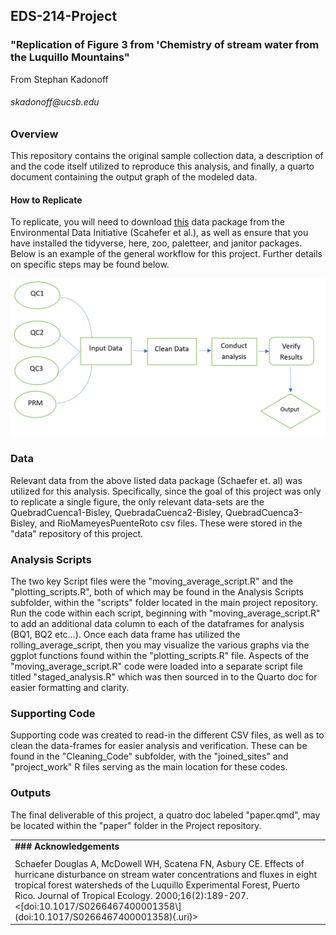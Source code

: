 ## EDS-214-Project

### "Replication of Figure 3 from 'Chemistry of stream water from the Luquillo Mountains"

From Stephan Kadonoff

###### skadonoff\@ucsb.edu

### Overview

This repository contains the original sample collection data, a description of and the code itself utilized to reproduce this analysis, and finally, a quarto document containing the output graph of the modeled data.

#### How to Replicate

To replicate, you will need to download [this](https://portal.edirepository.org/nis/mapbrowse?packageid=knb-lter-luq.20.4923064) data package from the Environmental Data Initiative (Scahefer et al.), as well as ensure that you have installed the tidyverse, here, zoo, paletteer, and janitor packages. Below is an example of the general workflow for this project. Further details on specific steps may be found below.

![Project Workflow](images/EDS-214_Project_Workflow.png)

### Data

Relevant data from the above listed data package (Schaefer et. al) was utilized for this analysis. Specifically, since the goal of this project was only to replicate a single figure, the only relevant data-sets are the QuebradCuenca1-Bisley, QuebradaCuenca2-Bisley, QuebradCuenca3-Bisley, and RioMameyesPuenteRoto csv files. These were stored in the "data" repository of this project.

### Analysis Scripts

The two key Script files were the "moving_average_script.R" and the "plotting_scripts.R", both of which may be found in the Analysis Scripts subfolder, within the "scripts" folder located in the main project repository. Run the code within each script, beginning with "moving_average_script.R" to add an additional data column to each of the dataframes for analysis (BQ1, BQ2 etc...). Once each data frame has utilized the rolling_average_script, then you may visualize the various graphs via the ggplot functions found within the "plotting_scripts.R" file. Aspects of the "moving_average_script.R" code were loaded into a separate script file titled "staged_analysis.R" which was then sourced in to the Quarto doc for easier formatting and clarity.

### Supporting Code

Supporting code was created to read-in the different CSV files, as well as to clean the data-frames for easier analysis and verification. These can be found in the "Cleaning_Code" subfolder, with the "joined_sites" and "project_work" R files serving as the main location for these codes.

### Outputs

The final deliverable of this project, a quatro doc labeled "paper.qmd", may be located within the "paper" folder in the Project repository.

|  |
|------------------------------------------------------------------------|
| **\### Acknowledgements** |
|  |
| Schaefer Douglas A, McDowell WH, Scatena FN, Asbury CE. Effects of hurricane disturbance on stream water concentrations and fluxes in eight tropical forest watersheds of the Luquillo Experimental Forest, Puerto Rico. Journal of Tropical Ecology. 2000;16(2):189-207. \<[doi:10.1017/S0266467400001358\\](doi:10.1017/S0266467400001358\){.uri}\> |
